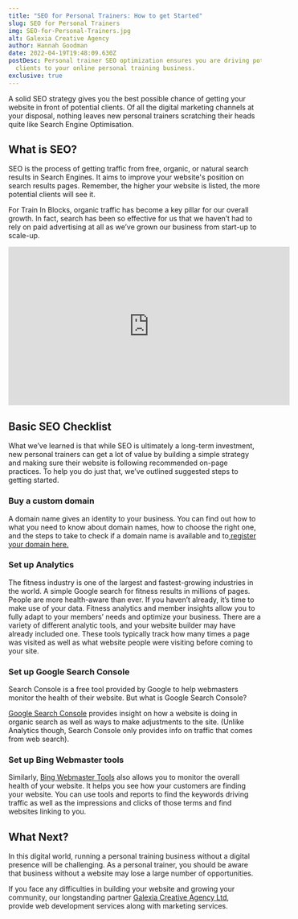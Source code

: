 ```yaml
---
title: "SEO for Personal Trainers: How to get Started"
slug: SEO for Personal Trainers
img: SEO-for-Personal-Trainers.jpg
alt: Galexia Creative Agency
author: Hannah Goodman
date: 2022-04-19T19:48:09.630Z
postDesc: Personal trainer SEO optimization ensures you are driving potential
  clients to your online personal training business.
exclusive: true
---
```

A solid SEO strategy gives you the best possible chance of getting your website in front of potential clients. Of all the digital marketing channels at your disposal, nothing leaves new personal trainers scratching their heads quite like Search Engine Optimisation.

## What is SEO?

SEO is the process of getting traffic from free, organic, or natural search results in Search Engines. It aims to improve your website's position on search results pages. Remember, the higher your website is listed, the more potential clients will see it.

For Train In Blocks, organic traffic has become a key pillar for our overall growth. In fact, search has been so effective for us that we haven’t had to rely on paid advertising at all as we’ve grown our business from start-up to scale-up.

<iframe width="560" height="315" src="https://www.youtube.com/embed/MYE6T_gd7H0" title="YouTube video player" frameborder="0" allow="accelerometer; autoplay; clipboard-write; encrypted-media; gyroscope; picture-in-picture" allowfullscreen></iframe>

## Basic SEO Checklist

What we’ve learned is that while SEO is ultimately a long-term investment, new personal trainers can get a lot of value by building a simple strategy and making sure their website is following recommended on-page practices. To help you do just that, we’ve outlined suggested steps to getting started.

### Buy a custom domain

A domain name gives an identity to your business. You can find out how to what you need to know about domain names, how to choose the right one, and the steps to take to check if a domain name is available and to[ register your domain here.](https://mailchimp.com/resources/how-to-buy-a-domain-name/)

### Set up Analytics

The fitness industry is one of the largest and fastest-growing industries in the world. A simple Google search for fitness results in millions of pages. People are more health-aware than ever. If you haven’t already, it’s time to make use of your data. Fitness analytics and member insights allow you to fully adapt to your members’ needs and optimize your business. There are a variety of different analytic tools, and your website builder may have already included one. These tools typically track how many times a page was visited as well as what website people were visiting before coming to your site.

### Set up Google Search Console

Search Console is a free tool provided by Google to help webmasters monitor the health of their website. But what is Google Search Console?

[Google Search Console](https://search.google.com/search-console/about) provides insight on how a website is doing in organic search as well as ways to make adjustments to the site. (Unlike Analytics though, Search Console only provides info on traffic that comes from web search).

### Set up Bing Webmaster tools

Similarly, [Bing Webmaster Tools](https://www.bing.com/webmasters/about) also allows you to monitor the overall health of your website. It helps you see how your customers are finding your website. You can use tools and reports to find the keywords driving traffic as well as the impressions and clicks of those terms and find websites linking to you.

## What Next?

In this digital world, running a personal training business without a digital presence will be challenging. As a personal trainer, you should be aware that business without a website may lose a large number of opportunities.

If you face any difficulties in building your website and growing your community, our longstanding partner [Galexia Creative Agency Ltd](https://galexia.agency/web/), provide web development services along with marketing services.